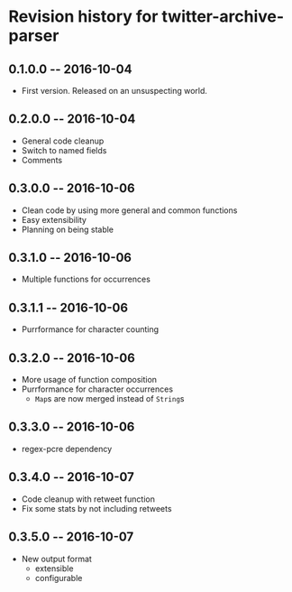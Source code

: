 # Revision history for twitter-archive-parser

## 0.1.0.0  -- 2016-10-04

* First version. Released on an unsuspecting world.

## 0.2.0.0  -- 2016-10-04

* General code cleanup
* Switch to named fields
* Comments

## 0.3.0.0  -- 2016-10-06

* Clean code by using more general and common functions
* Easy extensibility
* Planning on being stable

## 0.3.1.0  -- 2016-10-06

* Multiple functions for occurrences

## 0.3.1.1  -- 2016-10-06

* Purrformance for character counting

## 0.3.2.0  -- 2016-10-06

* More usage of function composition
* Purrformance for character occurrences
	* `Map`s are now merged instead of `String`s

## 0.3.3.0  -- 2016-10-06

* regex-pcre dependency

## 0.3.4.0  -- 2016-10-07

* Code cleanup with retweet function
* Fix some stats by not including retweets

## 0.3.5.0  -- 2016-10-07

* New output format
	* extensible
	* configurable

